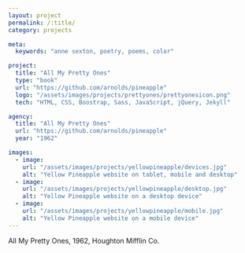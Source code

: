 ```yaml
---
layout: project
permalink: /:title/
category: projects

meta:
  keywords: "anne sexton, poetry, poems, color"

project:
  title: "All My Pretty Ones"
  type: "book"
  url: "https://github.com/arnolds/pineapple"
  logo: "/assets/images/projects/prettyones/prettyonesicon.png"
  tech: "HTML, CSS, Boostrap, Sass, JavaScript, jQuery, Jekyll"

agency:
  title: "All My Pretty Ones"
  url: "https://github.com/arnolds/pineapple"
  year: "1962"

images:
  - image:
    url: "/assets/images/projects/yellowpineapple/devices.jpg"
    alt: "Yellow Pineapple website on tablet, mobile and desktop"
  - image:
    url: "/assets/images/projects/yellowpineapple/desktop.jpg"
    alt: "Yellow Pineapple website on a desktop device"
  - image:
    url: "/assets/images/projects/yellowpineapple/mobile.jpg"
    alt: "Yellow Pineapple website on a mobile device"
---
```

<p>All My Pretty Ones, 1962, Houghton Mifflin Co.</p>
